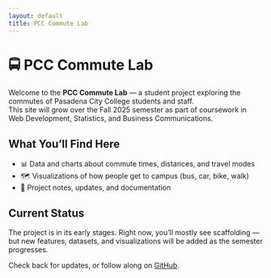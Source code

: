```yaml
---
layout: default
title: PCC Commute Lab
---
```


# 🚍 PCC Commute Lab

Welcome to the **PCC Commute Lab** — a student project exploring the commutes of Pasadena City College students and staff.  
This site will grow over the Fall 2025 semester as part of coursework in Web Development, Statistics, and Business Communications.

## What You’ll Find Here

- 📊 Data and charts about commute times, distances, and travel modes  
- 🗺️ Visualizations of how people get to campus (bus, car, bike, walk)  
- 📝 Project notes, updates, and documentation  

## Current Status

The project is in its early stages. Right now, you’ll mostly see scaffolding — but new features, datasets, and visualizations will be added as the semester progresses.

Check back for updates, or follow along on [GitHub](https://github.com/jonleibowitz/pcc-commute-lab).
